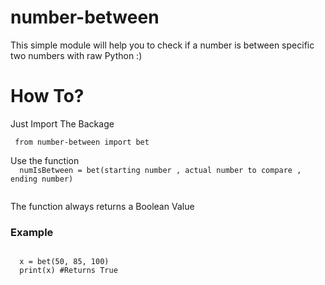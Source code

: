 # number-between
This simple module will help you to check if a number is between specific two numbers with raw Python  :)
<h1> How To? </h1>
<p> Just Import The Backage </p>
<code> from number-between import bet </code>
<p>Use the function
  
<code>
  numIsBetween = bet(starting number , actual number to compare , ending number)
  </code>
  
The function always returns a Boolean Value

<h3>Example</h3>
<pre>
<code>
  x = bet(50, 85, 100)
  print(x) #Returns True
  </code>
</pre>
 
